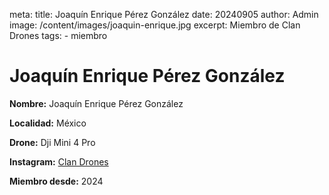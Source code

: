 meta:
  title: Joaquín Enrique Pérez González
  date: 20240905
  author: Admin
  image: /content/images/joaquin-enrique.jpg
  excerpt: Miembro de Clan Drones
  tags:
    - miembro

# Joaquín Enrique Pérez González
**Nombre:** Joaquín Enrique Pérez González

**Localidad:** México

**Drone:** Dji Mini 4 Pro 

**Instagram:** [Clan Drones](https://instagram.com/elclandrones)

**Miembro desde:** 2024

